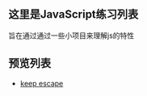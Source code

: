 ## 这里是JavaScript练习列表
旨在通过通过一些小项目来理解js的特性

## 预览列表
*  [keep escape](http://htmlpreview.github.io/?https://github.com/XDXT/study-JavaScript/blob/master/Game-keep_escape/keep_escape.html)  
